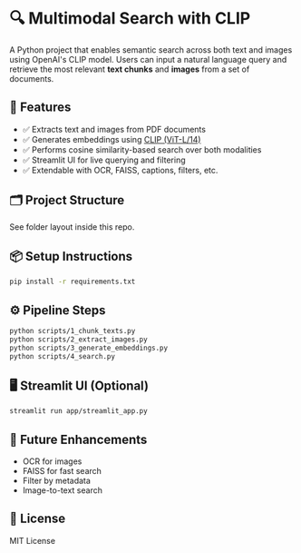 # 🔍 Multimodal Search with CLIP
A Python project that enables semantic search across both text and images using OpenAI's CLIP model. Users can input a natural language query and retrieve the most relevant **text chunks** and **images** from a set of documents.

## 🚀 Features
- ✅ Extracts text and images from PDF documents
- ✅ Generates embeddings using [CLIP (ViT-L/14)](https://huggingface.co/openai/clip-vit-large-patch14)
- ✅ Performs cosine similarity-based search over both modalities
- ✅ Streamlit UI for live querying and filtering
- ✅ Extendable with OCR, FAISS, captions, filters, etc.

## 🗂️ Project Structure
See folder layout inside this repo.

## 📦 Setup Instructions
```bash
pip install -r requirements.txt
```

## ⚙️ Pipeline Steps
```bash
python scripts/1_chunk_texts.py
python scripts/2_extract_images.py
python scripts/3_generate_embeddings.py
python scripts/4_search.py
```

## 🖥️ Streamlit UI (Optional)
```bash
streamlit run app/streamlit_app.py
```

## 📌 Future Enhancements
- OCR for images
- FAISS for fast search
- Filter by metadata
- Image-to-text search

## 🤝 License
MIT License

